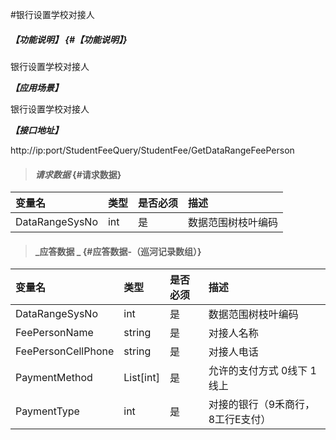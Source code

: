 #银行设置学校对接人

##### _【功能说明】_ {#【功能说明】}

银行设置学校对接人

_**【应用场景】**_

银行设置学校对接人



_**【接口地址】**_

http://ip:port/StudentFeeQuery/StudentFee/GetDataRangeFeePerson
> #### _请求数据_ {#请求数据}

| 变量名 | 类型 | 是否必须 | 描述 |
| :--- | :--- | :--- | :--- |
| DataRangeSysNo | int | 是 | 数据范围树枝叶编码|


> #### _应答数据 _ {#应答数据-（巡河记录数组）}

| 变量名 | 类型 | 是否必须 | 描述 |
| :--- | :--- | :--- | :--- |
| DataRangeSysNo | int | 是 | 数据范围树枝叶编码|
| FeePersonName| string| 是 |对接人名称|
| FeePersonCellPhone| string| 是 |对接人电话|
| PaymentMethod|List[int] | 是 | 允许的支付方式 0线下 1线上|
| PaymentType | int | 是 | 对接的银行（9禾商行，8工行E支付）|





